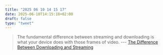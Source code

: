 ```yaml
---
title: "2025 06 10 14 15 17"
date: 2025-06-10T14:15:18+02:00
draft: false
type: "tweet"
---
```

> The fundamental difference between streaming and downloading is what your device does with those frames of video. --- [The Difference Between Downloading and Streaming](https://danq.me/2025/05/26/downloading-vs-streaming/)
